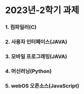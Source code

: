 # 2023년-2학기 과제
### 1. 컴파일러(C)
### 2. 사용자 인터페이스(JAVA)
### 3. 모바일 프로그래밍(JAVA)
### 4. 머신러닝(Python)
### 5. webOS 오픈소스(JavaScript)
